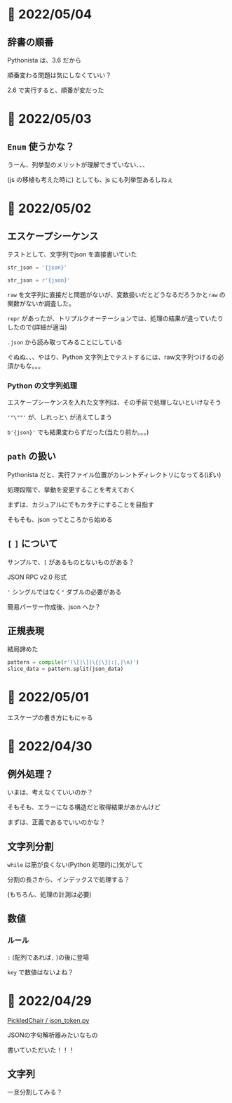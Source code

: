 # 📝 2022/05/04


## 辞書の順番


 Pythonista は、3.6 だから
 
 順番変わる問題は気にしなくていい？
 
 
 2.6 で実行すると、順番が変だった


# 📝 2022/05/03

## `Enum` 使うかな？


うーん、列挙型のメリットが理解できていない、、、

(js の移植も考えた時に) としても、js にも列挙型あるしねぇ


# 📝 2022/05/02


## エスケープシーケンス

テストとして、文字列でjson を直接書いていた

``` .py
str_json = '{json}'
```

``` .py
str_json = r'{json}'
```

`raw` を文字列に直接だと問題がないが、変数扱いだとどうなるだろうかと`raw` の関数がないか調査した。

`repr` があったが、トリプルクオーテーションでは、処理の結果が違っていたりしたので(詳細が適当)

`.json` から読み取ってみることにしている


ぐぬぬ、、、やはり、Python 文字列上でテストするには、raw文字列つけるの必須かもな。。。


### Python の文字列処理

エスケープシーケンスを入れた文字列は、その手前で処理しないといけなそう


`'"\""'` が、しれっと`\` が消えてしまう

`b'{json}'` でも結果変わらずだった(当たり前か。。。)


## `path` の扱い

Pythonista だと、実行ファイル位置がカレントディレクトリになってる(ぽい)

処理段階で、挙動を変更することを考えておく


まずは、カジュアルにでもカタチにすることを目指す


そもそも、json ってところから始める



## `[` `]` について

サンプルで、`[` があるものとないものがある？




JSON RPC v2.0 形式


`'` シングルではなく`"` ダブルの必要がある



簡易パーサー作成後、json へか？



## 正規表現


結局諦めた

``` .py
pattern = compile(r'(\[|\]|\{|\}|:|,|\n)')
slice_data = pattern.split(json_data)
```



# 📝 2022/05/01


エスケープの書き方にもにゃる


# 📝 2022/04/30

## 例外処理？


いまは、考えなくていいのか？


そもそも、エラーになる構造だと取得結果があかんけど

まずは、正義であるでいいのかな？




## 文字列分割

`while` は筋が良くない(Python 処理的に)気がして

分割の長さから、インデックスで処理する？


(もちろん、処理の計測は必要)


## 数値

### ルール

`:` (配列であれば`,` )の後に登場



`key` で数値はないよね？




# 📝 2022/04/29

[PickledChair / json_token.py](https://gist.github.com/PickledChair/77b5a06d18f7274a0761f3ea26851911)

JSONの字句解析器みたいなもの

書いていただいた！！！



## 文字列


一旦分割してみる？

